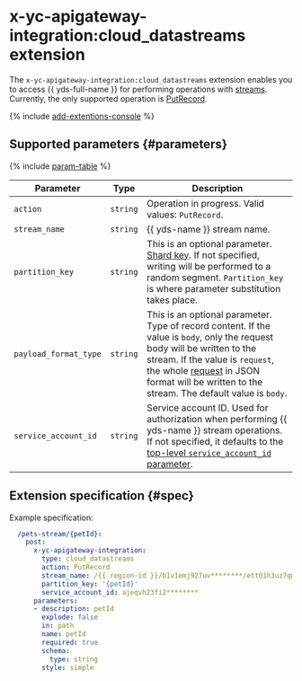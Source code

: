 # x-yc-apigateway-integration:cloud_datastreams extension

 The `x-yc-apigateway-integration:cloud_datastreams` extension enables you to access {{ yds-full-name }} for performing operations with [streams](../../../data-streams/concepts/glossary.md#stream-concepts). Currently, the only supported operation is [PutRecord](../../../data-streams/kinesisapi/methods/putrecord.md). 

{% include [add-extentions-console](../../../_includes/api-gateway/add-extentions-console.md) %}

## Supported parameters {#parameters}

{% include [param-table](../../../_includes/api-gateway/parameters-table.md) %}

| Parameter | Type | Description |
----|----|----
| `action` | `string` | Operation in progress. Valid values: `PutRecord`. |
| `stream_name` | `string` | {{ yds-name }} stream name. |
| `partition_key` | `string` | This is an optional parameter. [Shard key](../../../data-streams/concepts/glossary#partition-key). If not specified, writing will be performed to a random segment. `Partition_key` is where parameter substitution takes place. |
| `payload_format_type` | `string` | This is an optional parameter. Type of record content. If the value is `body`, only the request body will be written to the stream. If the value is `request`, the whole [request](./cloud-functions.md#request_v1) in JSON format will be written to the stream. The default value is `body`. |
| `service_account_id` | `string` | Service account ID. Used for authorization when performing {{ yds-name }} stream operations. If not specified, it defaults to the [top-level `service_account_id` parameter](./index.md#top-level). |

## Extension specification {#spec}

Example specification:

```yaml
  /pets-stream/{petId}:
    post:
      x-yc-apigateway-integration:
        type: cloud_datastreams
        action: PutRecord
        stream_name: /{{ region-id }}/b1v1emj927uv********/ett01h3uz7qm********/pets-stream
        partition_key: '{petId}'
        service_account_id: ajeqvh23fi2********
      parameters:
      - description: petId
        explode: false
        in: path
        name: petId
        required: true
        schema:
          type: string
        style: simple
```
